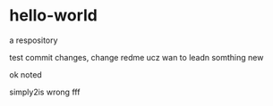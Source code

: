 # hello-world
a respository

test commit changes, change redme ucz wan to leadn somthing new




ok noted

simply2is wrong  fff

